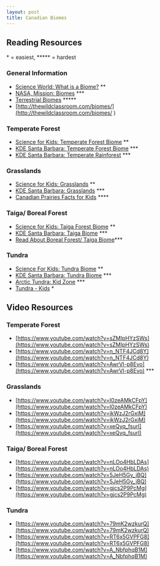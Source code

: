 ```yaml
---
layout: post
title: Canadian Biomes
---
```


## Reading Resources
\* = easiest, ***** = hardest
### General Information
- [Science World: What is a Biome?](https://www.scienceworld.ca/resource/what-biome/) **
- [NASA, Mission: Biomes](https://earthobservatory.nasa.gov/biome) ***
- [Terrestrial Biomes](http://mrcaslick.altervista.org/SNC1D/Textbook/2.8.pdf) *****
- [http://thewildclassroom.com/biomes/](http://thewildclassroom.com/biomes/ )

### Temperate Forest
- [Science for Kids: Temperate Forest Biome](https://www.ducksters.com/science/ecosystems/temperate_forest_biome.php) **
- [KDE Santa Barbara: Temperate Forest Biome](http://kids.nceas.ucsb.edu/biomes/temperateforest.html) ***
- [KDE Santa Barbara: Temperate Rainforest](http://kids.nceas.ucsb.edu/biomes/rainforest.html) ***

### Grasslands
- [Science for Kids: Grasslands](https://www.ducksters.com/science/ecosystems/grasslands_biome.php) **
- [KDE Santa Barbara: Grasslands](http://kids.nceas.ucsb.edu/biomes/grassland.html) ***
- [Canadian Prairies Facts for Kids](https://kids.kiddle.co/Canadian_Prairies) ****

### Taiga/ Boreal Forest
- [Science for Kids: Taiga Forest Biome](https://www.ducksters.com/science/ecosystems/taiga_forest_biome.php) **  
- [KDE Santa Barbara: Taiga Biome](http://kids.nceas.ucsb.edu/biomes/taiga.html) ***
- [Read About Boreal Forest/ Taiga Biome](https://letstalkscience.ca/educational-resources/backgrounders/boreal-foresttaiga-biome)*** 

### Tundra
- [Science For Kids: Tundra Biome](https://www.ducksters.com/science/ecosystems/tundra_biome.php) **
- [KDE Santa Barbara: Tundra Biome](http://kids.nceas.ucsb.edu/biomes/tundra.html) *** 
- [Arctic Tundra: Kid Zone](https://kidzone.ws/habitats/arctic-tundra.htm) *** 
- [Tundra - Kids](https://kids.britannica.com/kids/article/tundra/399631) *

## Video Resources

### Temperate Forest
- [https://www.youtube.com/watch?v=sZMIpHYzSWs](https://www.youtube.com/watch?v=sZMIpHYzSWs)
- [https://www.youtube.com/watch?v=n_NTF4JCd8Y](https://www.youtube.com/watch?v=n_NTF4JCd8Y)
- [https://www.youtube.com/watch?v=AwrVI-p8Evo](https://www.youtube.com/watch?v=AwrVI-p8Evo) ***

### Grasslands
- [https://www.youtube.com/watch?v=I0zeAMkCFpY](https://www.youtube.com/watch?v=I0zeAMkCFpY)
- [https://www.youtube.com/watch?v=ikWzJ2rGxiM](https://www.youtube.com/watch?v=ikWzJ2rGxiM)
- [https://www.youtube.com/watch?v=xeQyq_fsurI](https://www.youtube.com/watch?v=xeQyq_fsurI)

### Taiga/ Boreal Forest
- [https://www.youtube.com/watch?v=nLOo4HbLDAs](https://www.youtube.com/watch?v=nLOo4HbLDAs)
- [https://www.youtube.com/watch?v=5JeH5Gy_jBQ](https://www.youtube.com/watch?v=5JeH5Gy_jBQ)
- [https://www.youtube.com/watch?v=gjcs2P9PcMg](https://www.youtube.com/watch?v=gjcs2P9PcMg)

### Tundra
- [https://www.youtube.com/watch?v=79mK2wzkurQ](https://www.youtube.com/watch?v=79mK2wzkurQ)
- [https://www.youtube.com/watch?v=RT6x5GVPFG8](https://www.youtube.com/watch?v=RT6x5GVPFG8) 
- [https://www.youtube.com/watch?v=A_NbfphqB1M](https://www.youtube.com/watch?v=A_NbfphqB1M)    
